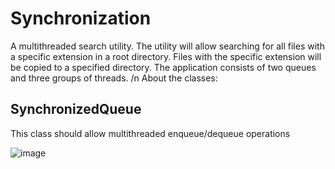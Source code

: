# Synchronization
A multithreaded search utility.
The utility will allow searching for all files with a specific extension in a root directory.
Files with the specific extension will be copied to a specified directory.
The application consists of two queues and three groups of threads.
/n
About the classes:
## SynchronizedQueue
This class should allow multithreaded enqueue/dequeue operations


![image](https://user-images.githubusercontent.com/83717835/121573017-6d3d3900-ca2d-11eb-9b63-bf546b239383.png)
